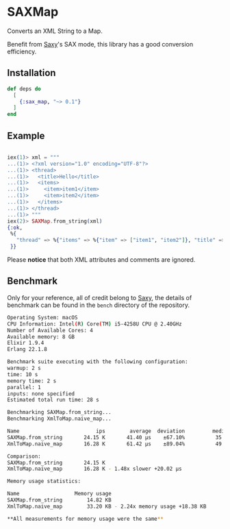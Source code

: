 # SAXMap

Converts an XML String to a Map.

Benefit from [Saxy](https://hex.pm/packages/saxy)'s SAX mode, this library has a good conversion efficiency.

## Installation

```elixir
def deps do
  [
    {:sax_map, "~> 0.1"}
  ]
end
```

## Example

```elixir

iex(1)> xml = """
...(1)> <?xml version="1.0" encoding="UTF-8"?>
...(1)> <thread>
...(1)>   <title>Hello</title>
...(1)>   <items>
...(1)>     <item>item1</item>
...(1)>     <item>item2</item>
...(1)>   </items>
...(1)> </thread>
...(1)> """
iex(2)> SAXMap.from_string(xml)
{:ok,
 %{
   "thread" => %{"items" => %{"item" => ["item1", "item2"]}, "title" => "Hello"}
 }}
```

Please **notice** that both XML attributes and comments are ignored.

## Benchmark

Only for your reference, all of credit belong to [Saxy](https://hex.pm/packages/saxy), the details of benchmark can be found in the `bench` directory of the repository.

```bash
Operating System: macOS
CPU Information: Intel(R) Core(TM) i5-4258U CPU @ 2.40GHz
Number of Available Cores: 4
Available memory: 8 GB
Elixir 1.9.4
Erlang 22.1.8

Benchmark suite executing with the following configuration:
warmup: 2 s
time: 10 s
memory time: 2 s
parallel: 1
inputs: none specified
Estimated total run time: 28 s

Benchmarking SAXMap.from_string...
Benchmarking XmlToMap.naive_map...

Name                         ips        average  deviation         median         99th %
SAXMap.from_string       24.15 K       41.40 μs    ±67.10%          35 μs         131 μs
XmlToMap.naive_map       16.28 K       61.42 μs    ±89.04%          49 μs         224 μs

Comparison:
SAXMap.from_string       24.15 K
XmlToMap.naive_map       16.28 K - 1.48x slower +20.02 μs

Memory usage statistics:

Name                  Memory usage
SAXMap.from_string        14.82 KB
XmlToMap.naive_map        33.20 KB - 2.24x memory usage +18.38 KB

**All measurements for memory usage were the same**
```
